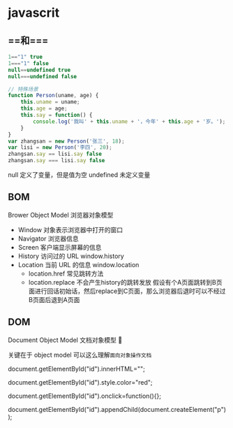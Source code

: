 # javascrit

## ==和===

```javascript
1=="1" true
1==="1" false
null==undefined true
null===undefined false

// 特殊场景
function Person(uname, age) {
    this.uname = uname;
    this.age = age;
    this.say = function() {
        console.log('我叫' + this.uname + '，今年' + this.age + '岁。');
    }
}
var zhangsan = new Person('张三', 18);
var lisi = new Person('李四', 20);
zhangsan.say == lisi.say false
zhangsan.say === lisi.say false

```

null 定义了变量，但是值为空
undefined 未定义变量

## BOM

Brower Object Model 浏览器对象模型

- Window 对象表示浏览器中打开的窗口
- Navigator 浏览器信息
- Screen 客户端显示屏幕的信息
- History 访问过的 URL  window.history
- Location 当前 URL 的信息 window.location
  - location.href 常见跳转方法
  - location.replace 不会产生history的跳转发放 假设有个A页面跳转到B页面进行回话初始话，然后replace到C页面，那么浏览器后退时可以不经过B页面后退到A页面

## DOM

Document Object Model 文档对象模型


关键在于 object model 可以这么理解`面向对象操作文档`

document.getElementById("id").innerHTML="";

document.getElementById("id").style.color="red";

document.getElementById("id").onclick=function(){};

document.getElementById("id").appendChild(document.createElement("p"));
